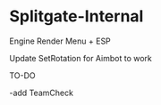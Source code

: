 # Splitgate-Internal

Engine Render Menu + ESP

Update SetRotation for Aimbot to work 

TO-DO

-add TeamCheck
